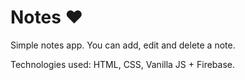 # Notes ♥

Simple notes app. You can add, edit and delete a note. 

Technologies used: HTML, CSS, Vanilla JS + Firebase. 

